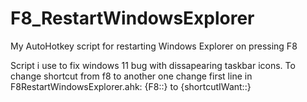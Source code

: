 # F8_RestartWindowsExplorer
My AutoHotkey script for restarting Windows Explorer on pressing F8

Script i use to fix windows 11 bug with dissapearing taskbar icons.
To change shortcut from f8 to another one change first line in F8RestartWindowsExplorer.ahk:
{F8::} to {shortcutIWant::}
